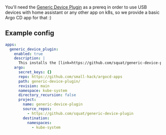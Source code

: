You'll need the [Generic Device Plugin](https://github.com/squat/generic-device-plugin) as a prereq in order to use USB devices with home assistant or any other app on k8s, so we provide a basic Argo CD app for that :)

## Example config

```yaml
apps:
  generic_device_plugin:
    enabled: true
    description: |
      This installs the [link=https://github.com/squat/generic-device-plugin/tree/main]squat/generic-device-plugin[/link], which is recommended for exposing generic devices such as USB devices to your k8s pods. This can useful if you have an IoT coordinator device such as the conbee 2 that you are using with deconz or home assistant. You can read more about device plugins in the [link=https://kubernetes.io/docs/concepts/extend-kubernetes/compute-storage-net/device-plugins/]Kubernetes docs[/link]
    argo:
      secret_keys: {}
      repo: https://github.com/small-hack/argocd-apps
      path: generic-device-plugin/
      revision: main
      namespace: kube-system
      directory_recursion: false
      project:
        name: generic-device-plugin
        source_repos:
          - https://github.com/squat/generic-device-plugin
        destination:
          namespaces:
            - kube-system
```
